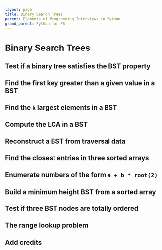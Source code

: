 ```yaml
---
layout: page
title: Binary Search Trees
parent: Elements of Programming Interviews in Python
grand_parent: Python for PS
---
```


# Binary Search Trees

## Test if a binary tree satisfies the BST property
## Find the first key greater than a given value in a BST
## Find the `k` largest elements in a BST
## Compute the LCA in a BST
## Reconstruct a BST from traversal data
## Find the closest entries in three sorted arrays
## Enumerate numbers of the form `a + b * root(2)`
## Build a minimum height BST from a sorted array
## Test if three BST nodes are totally ordered
## The range lookup problem
## Add credits
